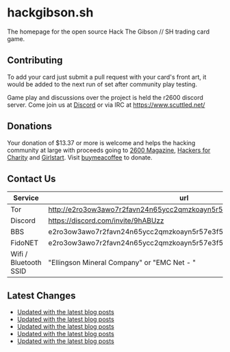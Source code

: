 # hackgibson.sh
The homepage for the open source Hack The Gibson // SH trading card game.


## Contributing

To add your card just submit a pull request with your card's front art, it would be added to the next run of set after community play testing.

Game play and discussions over the project is held the r2600 discord server. Come join us at [Discord](https://discord.com/invite/9hABUzz) or via IRC at https://www.scuttled.net/


## Donations

Your donation of $13.37 or more is welcome and helps the hacking community at large with proceeds going to [2600 Magazine](https://2600.com/), [Hackers for Charity](https://hackersforcharity.org) and [Girlstart](https://girlstart.org).  Visit [buymeacoffee](https://www.buymeacoffee.com/hackgibson.sh) to donate.


## Contact Us

Service | url
-|-
Tor | http://e2ro3ow3awo7r2favn24n65ycc2qmzkoayn5r57e3f56nvjwdcgg32ad.onion
Discord | https://discord.com/invite/9hABUzz
BBS | e2ro3ow3awo7r2favn24n65ycc2qmzkoayn5r57e3f56nvjwdcgg32ad.onion:23
FidoNET | e2ro3ow3awo7r2favn24n65ycc2qmzkoayn5r57e3f56nvjwdcgg32ad.onion:24554
Wifi / Bluetooth SSID | "Ellingson Mineral Company" or "EMC Net - <fidonet address>"

## Latest Changes
<!-- BLOG-POST-LIST:START -->
- [Updated with the latest blog posts](https://github.com/DFW2600/hackgibson.sh/commit/f5265ddbdd579e4969430e5880e80d0c6ea834b6)
- [Updated with the latest blog posts](https://github.com/DFW2600/hackgibson.sh/commit/34e7354946e771513801b8b415da9f3fbc2bfcac)
- [Updated with the latest blog posts](https://github.com/DFW2600/hackgibson.sh/commit/62feede9c5dfdfbd9fee8fe14058de3cce744e71)
- [Updated with the latest blog posts](https://github.com/DFW2600/hackgibson.sh/commit/92572bf4d4882742ff9f40975aa836a4e70ee3d3)
- [Updated with the latest blog posts](https://github.com/DFW2600/hackgibson.sh/commit/e2e6bedb4281773a9f1b72b5adc732e9274c14a8)
<!-- BLOG-POST-LIST:END -->
